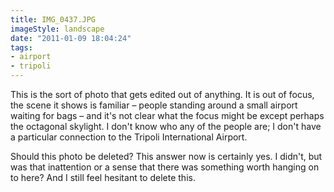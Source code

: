 ```yaml
---
title: IMG_0437.JPG
imageStyle: landscape
date: "2011-01-09 18:04:24"
tags: 
- airport
- tripoli
---
```


This is the sort of photo that gets edited out of anything. It is out of focus, the scene it shows is familiar – people standing around a small airport waiting for bags – and it's not clear what the focus might be except perhaps the octagonal skylight. I don't know who any of the people are; I don't have a particular connection to the Tripoli International Airport. 

Should this photo be deleted? This answer now is certainly yes. I didn't, but was that inattention or a sense that there was something worth hanging on to here? And I still feel hesitant to delete this.
